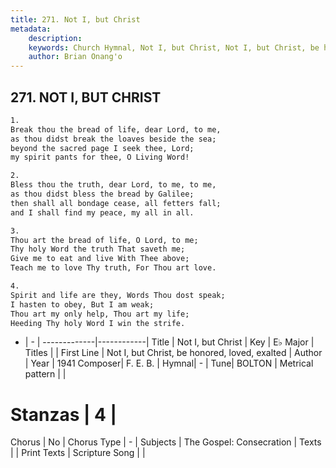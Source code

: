 ```yaml
---
title: 271. Not I, but Christ
metadata:
    description: 
    keywords: Church Hymnal, Not I, but Christ, Not I, but Christ, be honored, loved, exalted, 
    author: Brian Onang'o
---
```



## 271. NOT I, BUT CHRIST

```txt
1.
Break thou the bread of life, dear Lord, to me,
as thou didst break the loaves beside the sea;
beyond the sacred page I seek thee, Lord;
my spirit pants for thee, O Living Word!

2.
Bless thou the truth, dear Lord, to me, to me,
as thou didst bless the bread by Galilee;
then shall all bondage cease, all fetters fall;
and I shall find my peace, my all in all.

3.
Thou art the bread of life, O Lord, to me;
Thy holy Word the truth That saveth me;
Give me to eat and live With Thee above;
Teach me to love Thy truth, For Thou art love.

4.
Spirit and life are they, Words Thou dost speak;
I hasten to obey, But I am weak;
Thou art my only help, Thou art my life;
Heeding Thy holy Word I win the strife.
```

- |   -  |
-------------|------------|
Title | Not I, but Christ |
Key | E♭ Major |
Titles |  |
First Line | Not I, but Christ, be honored, loved, exalted |
Author | 
Year | 1941
Composer| F. E. B. |
Hymnal|  - |
Tune| BOLTON |
Metrical pattern | |
# Stanzas | 4 |
Chorus | No |
Chorus Type | - |
Subjects | The Gospel: Consecration |
Texts |  |
Print Texts | 
Scripture Song |  |
  
